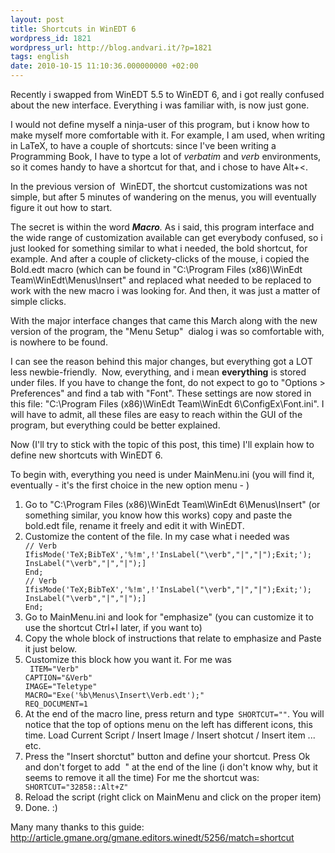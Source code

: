 ```yaml
---
layout: post
title: Shortcuts in WinEDT 6
wordpress_id: 1821
wordpress_url: http://blog.andvari.it/?p=1821
tags: english
date: 2010-10-15 11:10:36.000000000 +02:00
---
```


Recently i swapped from WinEDT 5.5 to WinEDT 6, and i got really confused about the new interface. Everything i was familiar with, is now just gone.

I would not define myself a ninja-user of this program, but i know how to make myself more comfortable with it. For example, I am used, when writing in LaTeX, to have a couple of shortcuts: since I've been writing a Programming Book, I have to type a lot of <em>verbatim</em> and <em>verb </em>environments, so it comes handy to have a shortcut for that, and i chose to have Alt+&lt;.

In the previous version of  WinEDT, the shortcut customizations was not simple, but after 5 minutes of wandering on the menus, you will eventually figure it out how to start.

The secret is within the word <em><strong>Macro</strong>. </em>As i said, this program interface and the wide range of customization available can get everybody confused, so i just looked for something similar to what i needed, the bold shortcut, for example. And after a couple of clickety-clicks of the mouse, i copied the Bold.edt macro (which can be found in "C:\Program Files (x86)\WinEdt Team\WinEdt\Menus\Insert" and replaced what needed to be replaced to work with the new macro i was looking for. And then, it was just a matter of simple clicks.

With the major interface changes that came this March along with the new version of the program, the "Menu Setup"  dialog i was so comfortable with, is nowhere to be found.

I can see the reason behind this major changes, but everything got a LOT less newbie-friendly.  Now, everything, and i mean <strong>everything</strong> is stored under files. If you have to change the font, do not expect to go to "Options &gt; Preferences" and find a tab with "Font". These settings are now stored in this file: "C:\Program Files (x86)\WinEdt Team\WinEdt 6\ConfigEx\Font.ini". I will have to admit, all these files are easy to reach within the GUI of the program, but everything could be better explained.

Now (I'll try to stick with the topic of this post, this time) I'll explain how to define new shortcuts with WinEDT 6.

To begin with, everything you need is under MainMenu.ini (you will find it, eventually - it's the first choice in the new option menu - )
<ol>
	<li>Go to "C:\Program Files (x86)\WinEdt Team\WinEdt 6\Menus\Insert" (or something similar, you know how this works) copy and paste the bold.edt file, rename it freely and edit it with WinEDT.</li>
	<li>Customize the content of the file. In my case what i needed was</li>
<code>// Verb
IfisMode('TeX;BibTeX','%!m',!'InsLabel("\verb","|","|");Exit;');
InsLabel("\verb","|","|");]
End;
// Verb
IfisMode('TeX;BibTeX','%!m',!'InsLabel("\verb","|","|");Exit;');  InsLabel("\verb","|","|");]
End;</code>
	<li>Go to MainMenu.ini and look for "emphasize" (you can customize it to use the shortcut Ctrl+I later, if you want to)</li>
	<li>Copy the whole block of instructions that relate to emphasize and Paste it just below.</li>
	<li>Customize this block how you want it. For me was</li>
<code> ITEM="Verb"
CAPTION="&amp;Verb"
IMAGE="Teletype"
MACRO="Exe('%b\Menus\Insert\Verb.edt');"
REQ_DOCUMENT=1</code>
	<li>At the end of the macro line, press return and type<code> SHORTCUT=""</code>. You will notice that the top of options menu on the left has different icons, this time. Load Current Script / Insert Image / Insert shotcut / Insert item ... etc.</li>
	<li>Press the "Insert shorctut" button and define your shortcut. Press Ok and don't forget to add  " at the end of the line (i don't know why, but it seems to remove it all the time) For me the shortcut was:<code> SHORTCUT="32858::Alt+Z"</code></li>
	<li>Reload the script (right click on MainMenu and click on the proper item)</li>
	<li>Done. :)</li>
</ol>
Many many thanks to this guide: <a href="http://article.gmane.org/gmane.editors.winedt/5256/match=shortcut">http://article.gmane.org/gmane.editors.winedt/5256/match=shortcut</a>
